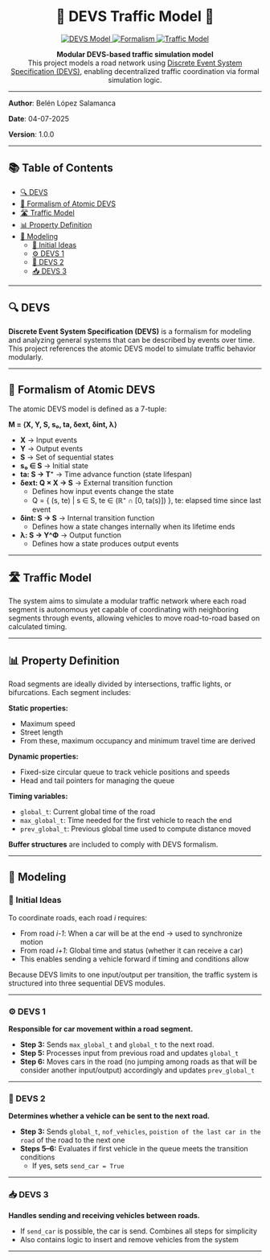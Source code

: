 <h1 align="center">🚦 DEVS Traffic Model 📡</h1>

<p align="center">
  <a href="https://en.wikipedia.org/wiki/Discrete_Event_system_Specification">
    <img src="https://img.shields.io/badge/Model-DEVS-blue" alt="DEVS Model" />
  </a>
  <a href="#formalism-of-atomic-devs">
    <img src="https://img.shields.io/badge/Formalism-Specification-brightgreen" alt="Formalism" />
  </a>
  <a href="#traffic-model">
    <img src="https://img.shields.io/badge/Application-Traffic_Model-orange" alt="Traffic Model" />
  </a>
</p>

<p align="center">
  <strong>Modular DEVS-based traffic simulation model</strong><br>
  This project models a road network using <a href="https://en.wikipedia.org/wiki/Discrete_Event_system_Specification">Discrete Event System Specification (DEVS)</a>, enabling decentralized traffic coordination via formal simulation logic.
</p>

---

**Author**: Belén López Salamanca

**Date**: 04-07-2025
 
**Version**: 1.0.0

---

## 📚 Table of Contents
- [🔍 DEVS](#devs)
- [📐 Formalism of Atomic DEVS](#formalism-of-atomic-devs)
- [🛣️ Traffic Model](#traffic-model)
- [📊 Property Definition](#property-definition)
- [🧩 Modeling](#modeling)
  - [🧠 Initial Ideas](#initial-ideas)
  - [⚙️ DEVS 1](#devs-1)
  - [🔄 DEVS 2](#devs-2)
  - [📥 DEVS 3](#devs-3)

---

## 🔍 DEVS
**Discrete Event System Specification (DEVS)** is a formalism for modeling and analyzing general systems that can be described by events over time. This project references the atomic DEVS model to simulate traffic behavior modularly.

---

## 📐 Formalism of Atomic DEVS

The atomic DEVS model is defined as a 7-tuple:

**M = ⟨X, Y, S, s₀, ta, δext, δint, λ⟩**

- **X** → Input events  
- **Y** → Output events  
- **S** → Set of sequential states  
- **s₀ ∈ S** → Initial state  
- **ta: S → T⁺** → Time advance function (state lifespan)  
- **δext: Q × X → S** → External transition function  
  - Defines how input events change the state  
  - Q = { (s, te) | s ∈ S, te ∈ (ℝ⁺ ∩ [0, ta(s)]) }, te: elapsed time since last event  
- **δint: S → S** → Internal transition function  
  - Defines how a state changes internally when its lifetime ends  
- **λ: S → Y^Φ** → Output function  
  - Defines how a state produces output events

---

## 🛣️ Traffic Model

The system aims to simulate a modular traffic network where each road segment is autonomous yet capable of coordinating with neighboring segments through events, allowing vehicles to move road-to-road based on calculated timing.

---

## 📊 Property Definition

Road segments are ideally divided by intersections, traffic lights, or bifurcations. Each segment includes:

**Static properties:**
- Maximum speed  
- Street length  
- From these, maximum occupancy and minimum travel time are derived  

**Dynamic properties:**
- Fixed-size circular queue to track vehicle positions and speeds  
- Head and tail pointers for managing the queue  

**Timing variables:**
- `global_t`: Current global time of the road  
- `max_global_t`: Time needed for the first vehicle to reach the end  
- `prev_global_t`: Previous global time used to compute distance moved  

**Buffer structures** are included to comply with DEVS formalism.

---

## 🧩 Modeling

### 🧠 Initial Ideas

To coordinate roads, each road *i* requires:
- From road *i-1*: When a car will be at the end → used to synchronize motion  
- From road *i+1*: Global time and status (whether it can receive a car)  
- This enables sending a vehicle forward if timing and conditions allow  

Because DEVS limits to one input/output per transition, the traffic system is structured into three sequential DEVS modules.

---

### ⚙️ DEVS 1

**Responsible for car movement within a road segment.**

- **Step 3:** Sends `max_global_t` and `global_t` to the next road.
- **Step 5:** Processes input from previous road and updates `global_t`  
- **Step 6:** Moves cars in the road (no jumping among roads as that will be consider another input/output) accordingly and updates `prev_global_t`

---

### 🔄 DEVS 2

**Determines whether a vehicle can be sent to the next road.**

- **Step 3:** Sends `global_t`, `nof_vehicles`, `poistion of the last car in the road` of the road to the next one
- **Steps 5–6:** Evaluates if first vehicle in the queue meets the transition conditions  
  - If yes, sets `send_car = True`

---

### 📥 DEVS 3

**Handles sending and receiving vehicles between roads.**

- If `send_car` is possible, the car is send. Combines all steps for simplicity  
- Also contains logic to insert and remove vehicles from the system

---

